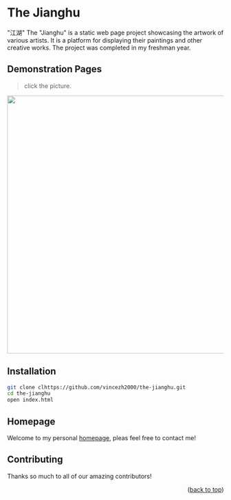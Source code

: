 # The Jianghu
"江湖" The "Jianghu" is a static web page project showcasing the artwork of various artists. It is a platform for displaying their paintings and other creative works. The project was completed in my freshman year.


## Demonstration Pages
> click the picture.
<div align="center">
   <a href="https://vincezh2000.github.io/vincezh/public_assests/eternity/index.html">
   <img src="https://github.com/vincezh2000/vincezh/blob/main/public_assests/eternity/demo.jpg" width="600" />
   </a>
</div>

## Installation

```bash
git clone clhttps://github.com/vincezh2000/the-jianghu.git
cd the-jianghu
open index.html
```

## Homepage

Welcome to my personal [homepage](https://vincezh2000.github.io/vincezh/), pleas feel free to contact me!

## Contributing


Thanks so much to all of our amazing contributors!


<p align="right">(<a href="#top">back to top</a>)</p>
